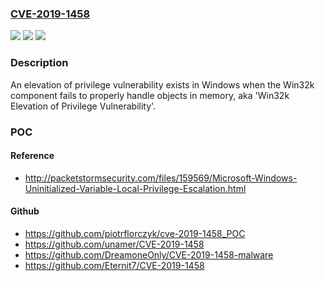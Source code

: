 ### [CVE-2019-1458](https://cve.mitre.org/cgi-bin/cvename.cgi?name=CVE-2019-1458)
![](https://img.shields.io/static/v1?label=Product&message=Windows%20Server&color=blue)
![](https://img.shields.io/static/v1?label=Version&message=n%2Fa&color=blue)
![](https://img.shields.io/static/v1?label=Vulnerability&message=Elevation%20of%20Privilege&color=brighgreen)

### Description

An elevation of privilege vulnerability exists in Windows when the Win32k component fails to properly handle objects in memory, aka 'Win32k Elevation of Privilege Vulnerability'.

### POC

#### Reference
- http://packetstormsecurity.com/files/159569/Microsoft-Windows-Uninitialized-Variable-Local-Privilege-Escalation.html

#### Github
- https://github.com/piotrflorczyk/cve-2019-1458_POC
- https://github.com/unamer/CVE-2019-1458
- https://github.com/DreamoneOnly/CVE-2019-1458-malware
- https://github.com/Eternit7/CVE-2019-1458


